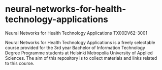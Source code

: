 # neural-networks-for-health-technology-applications
Neural Networks for Health Technology Applications TX00DV62-3001

Neural Networks for Health Technology Applications is a freely selectable course provided for the 3rd year Bachelor of Information Technology Degree Programme students at Helsinki Metropolia University of Applied Sciences. The aim of this repository is to collect materials and links related to this course.
